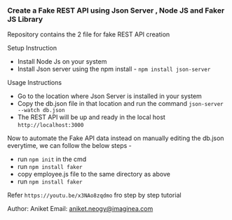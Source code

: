### Create a Fake REST API using Json Server , Node JS and Faker JS Library

Repository contains the 2 file for fake REST API creation

Setup Instruction

- Install Node Js on your system
- Install Json server using the npm install - ```npm install json-server```


Usage Instructions

- Go to the location where Json Server is installed in your system
- Copy the db.json file in that location and run the command ```json-server --watch db.json```
- The REST API will be up and ready in the local host ```http://localhost:3000```

Now to automate the Fake API data instead on manually editing the db.json everytime, we can follow the below steps - 

- run ```npm init``` in the cmd 
- run ```npm install faker```
- copy employee.js file to the same directory as above
- run ```npm install faker```

Refer ```https://youtu.be/x3NAo8zqdmo``` fro step by step tutorial

Author: Aniket
Email: aniket.neogy@imaginea.com